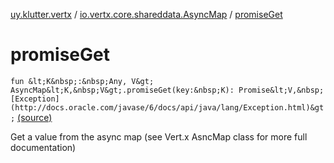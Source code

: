 [uy.klutter.vertx](../index.md) / [io.vertx.core.shareddata.AsyncMap](index.md) / [promiseGet](.)


# promiseGet

`fun &lt;K&nbsp;:&nbsp;Any, V&gt; AsyncMap&lt;K,&nbsp;V&gt;.promiseGet(key:&nbsp;K): Promise&lt;V,&nbsp;[Exception](http://docs.oracle.com/javase/6/docs/api/java/lang/Exception.html)&gt;` [(source)](https://github.com/kohesive/klutter/blob/master/vertx3-jdk8/src/main/kotlin/uy/klutter/vertx/VertxSharedData.kt#L103)

Get a value from the async map (see Vert.x AsncMap class for more full documentation)



